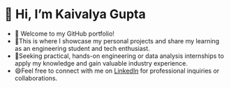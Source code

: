 # 👋 Hi, I’m Kaivalya Gupta

- 🚀 Welcome to my GitHub portfolio! 
- 🌱This is where I showcase my personal projects and share my learning as an engineering student and tech enthusiast.
- 💼Seeking practical, hands-on engineering or data analysis internships to apply my knowledge and gain valuable industry experience.
- 😄Feel free to connect with me on [LinkedIn](www.linkedin.com/in/kaivalya-gupta-ba5628284) for professional inquiries or collaborations.
